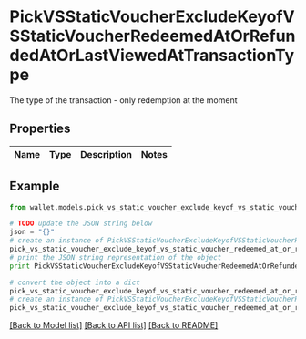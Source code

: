 # PickVSStaticVoucherExcludeKeyofVSStaticVoucherRedeemedAtOrRefundedAtOrLastViewedAtTransactionType

The type of the transaction - only redemption at the moment

## Properties

Name | Type | Description | Notes
------------ | ------------- | ------------- | -------------

## Example

```python
from wallet.models.pick_vs_static_voucher_exclude_keyof_vs_static_voucher_redeemed_at_or_refunded_at_or_last_viewed_at_transaction_type import PickVSStaticVoucherExcludeKeyofVSStaticVoucherRedeemedAtOrRefundedAtOrLastViewedAtTransactionType

# TODO update the JSON string below
json = "{}"
# create an instance of PickVSStaticVoucherExcludeKeyofVSStaticVoucherRedeemedAtOrRefundedAtOrLastViewedAtTransactionType from a JSON string
pick_vs_static_voucher_exclude_keyof_vs_static_voucher_redeemed_at_or_refunded_at_or_last_viewed_at_transaction_type_instance = PickVSStaticVoucherExcludeKeyofVSStaticVoucherRedeemedAtOrRefundedAtOrLastViewedAtTransactionType.from_json(json)
# print the JSON string representation of the object
print PickVSStaticVoucherExcludeKeyofVSStaticVoucherRedeemedAtOrRefundedAtOrLastViewedAtTransactionType.to_json()

# convert the object into a dict
pick_vs_static_voucher_exclude_keyof_vs_static_voucher_redeemed_at_or_refunded_at_or_last_viewed_at_transaction_type_dict = pick_vs_static_voucher_exclude_keyof_vs_static_voucher_redeemed_at_or_refunded_at_or_last_viewed_at_transaction_type_instance.to_dict()
# create an instance of PickVSStaticVoucherExcludeKeyofVSStaticVoucherRedeemedAtOrRefundedAtOrLastViewedAtTransactionType from a dict
pick_vs_static_voucher_exclude_keyof_vs_static_voucher_redeemed_at_or_refunded_at_or_last_viewed_at_transaction_type_form_dict = pick_vs_static_voucher_exclude_keyof_vs_static_voucher_redeemed_at_or_refunded_at_or_last_viewed_at_transaction_type.from_dict(pick_vs_static_voucher_exclude_keyof_vs_static_voucher_redeemed_at_or_refunded_at_or_last_viewed_at_transaction_type_dict)
```
[[Back to Model list]](../README.md#documentation-for-models) [[Back to API list]](../README.md#documentation-for-api-endpoints) [[Back to README]](../README.md)


